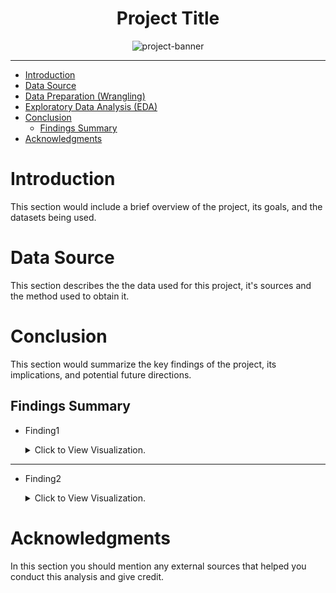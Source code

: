 <h1 align="center">Project Title</h1>

<div style="text-align:center;">
    <img src="https://www.primemotorz.com/wp-content/uploads/2019/08/secondary-banner-placeholder.jpg" alt="project-banner">
</div>

---
- [Introduction](#introduction)
- [Data Source](#data-source)
- [Data Preparation (Wrangling)](#data-preparation-wrangling)
- [Exploratory Data Analysis (EDA)](#exploratory-data-analysis-eda)
- [Conclusion](#conclusion)
  - [Findings Summary](#findings-summary)
- [Acknowledgments](#acknowledgments)


# Introduction 

This section would include a brief overview of the project, its goals, and the datasets being used.


# Data Source

This section describes the the data used for this project, it's sources and the method used to obtain it.


# Conclusion

This section would summarize the key findings of the project, its implications, and potential future directions.


## Findings Summary

- Finding1
    <details>
    <summary>Click to View Visualization.</summary>

    ![Alt text](Assets/)
    </details>

****

- Finding2
    <details>
    <summary>Click to View Visualization.</summary>

    ![Alt text](Assets/)
    </details>


# Acknowledgments

In this section you should mention any external sources that helped you conduct this analysis and give credit.

